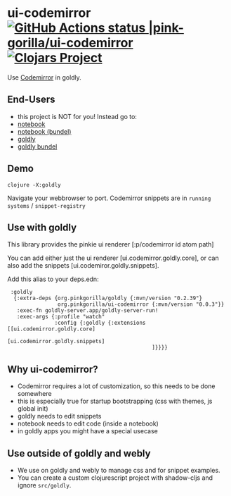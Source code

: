 # ui-codemirror [![GitHub Actions status |pink-gorilla/ui-codemirror](https://github.com/pink-gorilla/ui-codemirror/workflows/CI/badge.svg)](https://github.com/pink-gorilla/ui-codemirror/actions?workflow=CI)[![Clojars Project](https://img.shields.io/clojars/v/org.pinkgorilla/ui-codemirror.svg)](https://clojars.org/org.pinkgorilla/ui-codemirror)

Use [Codemirror](https://codemirror.net/) in goldly.

## End-Users
- this project is NOT for you! Instead go to:
- [notebook](https://github.com/pink-gorilla/notebook)
- [notebook (bundel)](https://github.com/pink-gorilla/notebook-bundel)
- [goldly](https://github.com/pink-gorilla/goldly)
- [goldly bundel](https://github.com/pink-gorilla/goldly-bundel)


## Demo

```
clojure -X:goldly
```

Navigate your webbrowser to port. 
Codemirror snippets are in `running systems` / `snippet-registry`

## Use with goldly

This library provides the pinkie ui renderer [:p/codemirror id atom path]

You can add either just the ui renderer [ui.codemirror.goldly.core], 
or can also add the snippets [ui.codemiror.goldly.snippets].

Add this alias to your deps.edn:

```
 :goldly
  {:extra-deps {org.pinkgorilla/goldly {:mvn/version "0.2.39"}
                org.pinkgorilla/ui-codemirror {:mvn/version "0.0.3"}}
   :exec-fn goldly-server.app/goldly-server-run!
   :exec-args {:profile "watch"
               :config {:goldly {:extensions [[ui.codemirror.goldly.core]
                                              [ui.codemirror.goldly.snippets]
                                              ]}}}}
```



## Why ui-codemirror?

- Codemirror requires a lot of customization, so this needs to be done somewhere
- this is especially true for startup bootstrapping (css with themes, js global init)
- goldly needs to edit snippets
- notebook needs to edit code (inside a notebook)
- in goldly apps you might have a special usecase

## Use outside of goldly and webly

- We use on goldly and webly to manage css and for snippet examples.
- You can create a custom clojurescript project with shadow-cljs 
  and ignore `src/goldly`.